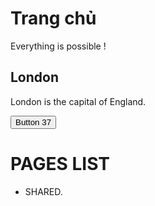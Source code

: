 # Trang chủ
Everything is possible !


<h2 class="city">London</h2>
<p>London is the capital of England.</p>

<button class="button-37" role="button">Button 37</button>

# PAGES LIST
*   SHARED.
